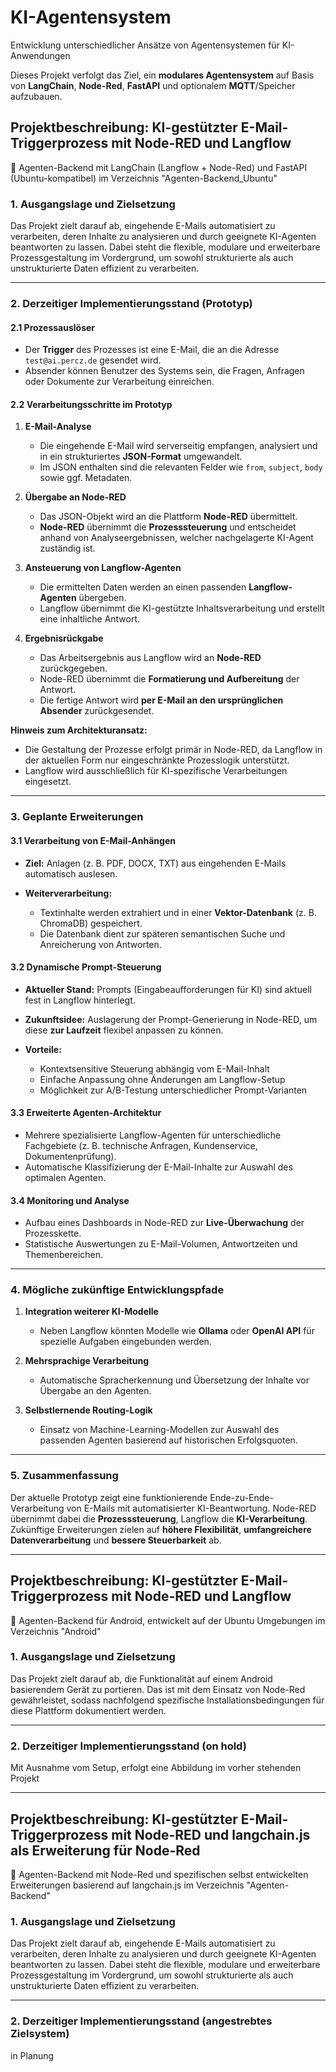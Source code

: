 # KI-Agentensystem
Entwicklung unterschiedlicher Ansätze von Agentensystemen für KI-Anwendungen

Dieses Projekt verfolgt das Ziel, ein **modulares Agentensystem** auf Basis von **LangChain**, **Node-Red**, **FastAPI** und optionalem **MQTT**/Speicher aufzubauen.

## **Projektbeschreibung: KI-gestützter E-Mail-Triggerprozess mit Node-RED und Langflow**
📘 Agenten-Backend mit LangChain (Langflow + Node-Red) und FastAPI (Ubuntu-kompatibel) im Verzeichnis "Agenten-Backend_Ubuntu"

### **1. Ausgangslage und Zielsetzung**

Das Projekt zielt darauf ab, eingehende E-Mails automatisiert zu verarbeiten, deren Inhalte zu analysieren und durch geeignete KI-Agenten beantworten zu lassen. Dabei steht die flexible, modulare und erweiterbare Prozessgestaltung im Vordergrund, um sowohl strukturierte als auch unstrukturierte Daten effizient zu verarbeiten.

---

### **2. Derzeitiger Implementierungsstand (Prototyp)**

#### **2.1 Prozessauslöser**

* Der **Trigger** des Prozesses ist eine E-Mail, die an die Adresse `test@ai.percz.de` gesendet wird.
* Absender können Benutzer des Systems sein, die Fragen, Anfragen oder Dokumente zur Verarbeitung einreichen.

#### **2.2 Verarbeitungsschritte im Prototyp**

1. **E-Mail-Analyse**

   * Die eingehende E-Mail wird serverseitig empfangen, analysiert und in ein strukturiertes **JSON-Format** umgewandelt.
   * Im JSON enthalten sind die relevanten Felder wie `from`, `subject`, `body` sowie ggf. Metadaten.

2. **Übergabe an Node-RED**

   * Das JSON-Objekt wird an die Plattform **Node-RED** übermittelt.
   * **Node-RED** übernimmt die **Prozesssteuerung** und entscheidet anhand von Analyseergebnissen, welcher nachgelagerte KI-Agent zuständig ist.

3. **Ansteuerung von Langflow-Agenten**

   * Die ermittelten Daten werden an einen passenden **Langflow-Agenten** übergeben.
   * Langflow übernimmt die KI-gestützte Inhaltsverarbeitung und erstellt eine inhaltliche Antwort.

4. **Ergebnisrückgabe**

   * Das Arbeitsergebnis aus Langflow wird an **Node-RED** zurückgegeben.
   * Node-RED übernimmt die **Formatierung und Aufbereitung** der Antwort.
   * Die fertige Antwort wird **per E-Mail an den ursprünglichen Absender** zurückgesendet.

**Hinweis zum Architekturansatz:**

* Die Gestaltung der Prozesse erfolgt primär in Node-RED, da Langflow in der aktuellen Form nur eingeschränkte Prozesslogik unterstützt.
* Langflow wird ausschließlich für KI-spezifische Verarbeitungen eingesetzt.

---

### **3. Geplante Erweiterungen**

#### **3.1 Verarbeitung von E-Mail-Anhängen**

* **Ziel:**
  Anlagen (z. B. PDF, DOCX, TXT) aus eingehenden E-Mails automatisch auslesen.
* **Weiterverarbeitung:**

  * Textinhalte werden extrahiert und in einer **Vektor-Datenbank** (z. B. ChromaDB) gespeichert.
  * Die Datenbank dient zur späteren semantischen Suche und Anreicherung von Antworten.

#### **3.2 Dynamische Prompt-Steuerung**

* **Aktueller Stand:**
  Prompts (Eingabeaufforderungen für KI) sind aktuell fest in Langflow hinterlegt.
* **Zukunftsidee:**
  Auslagerung der Prompt-Generierung in Node-RED, um diese **zur Laufzeit** flexibel anpassen zu können.
* **Vorteile:**

  * Kontextsensitive Steuerung abhängig vom E-Mail-Inhalt
  * Einfache Anpassung ohne Änderungen am Langflow-Setup
  * Möglichkeit zur A/B-Testung unterschiedlicher Prompt-Varianten

#### **3.3 Erweiterte Agenten-Architektur**

* Mehrere spezialisierte Langflow-Agenten für unterschiedliche Fachgebiete (z. B. technische Anfragen, Kundenservice, Dokumentenprüfung).
* Automatische Klassifizierung der E-Mail-Inhalte zur Auswahl des optimalen Agenten.

#### **3.4 Monitoring und Analyse**

* Aufbau eines Dashboards in Node-RED zur **Live-Überwachung** der Prozesskette.
* Statistische Auswertungen zu E-Mail-Volumen, Antwortzeiten und Themenbereichen.

---

### **4. Mögliche zukünftige Entwicklungspfade**

1. **Integration weiterer KI-Modelle**

   * Neben Langflow könnten Modelle wie **Ollama** oder **OpenAI API** für spezielle Aufgaben eingebunden werden.
2. **Mehrsprachige Verarbeitung**

   * Automatische Spracherkennung und Übersetzung der Inhalte vor Übergabe an den Agenten.
3. **Selbstlernende Routing-Logik**

   * Einsatz von Machine-Learning-Modellen zur Auswahl des passenden Agenten basierend auf historischen Erfolgsquoten.

---

### **5. Zusammenfassung**

Der aktuelle Prototyp zeigt eine funktionierende Ende-zu-Ende-Verarbeitung von E-Mails mit automatisierter KI-Beantwortung.
Node-RED übernimmt dabei die **Prozesssteuerung**, Langflow die **KI-Verarbeitung**.
Zukünftige Erweiterungen zielen auf **höhere Flexibilität**, **umfangreichere Datenverarbeitung** und **bessere Steuerbarkeit** ab.

***

## **Projektbeschreibung: KI-gestützter E-Mail-Triggerprozess mit Node-RED und Langflow**
📘 Agenten-Backend für Android, entwickelt auf der Ubuntu Umgebungen im Verzeichnis "Android"

### **1. Ausgangslage und Zielsetzung**

Das Projekt zielt darauf ab, die Funktionalität auf einem Android basierendem Gerät zu portieren. Das ist mit dem Einsatz von Node-Red gewährleistet, sodass nachfolgend spezifische Installationsbedingungen für diese Plattform dokumentiert werden.

---

### **2. Derzeitiger Implementierungsstand (on hold)**
Mit Ausnahme vom Setup, erfolgt eine Abbildung im vorher stehenden Projekt

***

## **Projektbeschreibung: KI-gestützter E-Mail-Triggerprozess mit Node-RED und langchain.js als Erweiterung für Node-Red**
📘 Agenten-Backend mit Node-Red und spezifischen selbst entwickelten Erweiterungen basierend auf langchain.js im Verzeichnis "Agenten-Backend"

### **1. Ausgangslage und Zielsetzung**

Das Projekt zielt darauf ab, eingehende E-Mails automatisiert zu verarbeiten, deren Inhalte zu analysieren und durch geeignete KI-Agenten beantworten zu lassen. Dabei steht die flexible, modulare und erweiterbare Prozessgestaltung im Vordergrund, um sowohl strukturierte als auch unstrukturierte Daten effizient zu verarbeiten.

---

### **2. Derzeitiger Implementierungsstand (angestrebtes Zielsystem)**
in Planung





